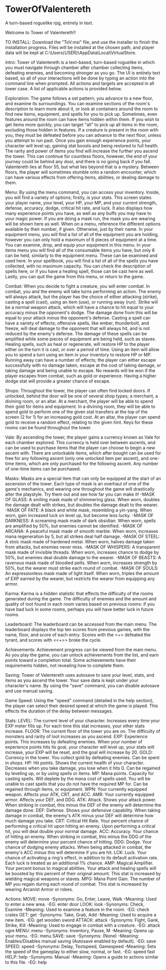 # TowerOfValentereth
A turn-based roguelike rpg, entirely in text.

Welcome to Tower of Valentereth!!

TO INSTALL:
	Download the "ToV.msi" file, and use the installer to finish the installation progress. Files will be installed at the chosen
	path, and player data will be kept at C:\Users\{USER}\AppData\Local\VirtualStore.

Intro:
    Tower of Valentereth is a text-based, turn-based roguelike in which you must navigate through chamber after chamber collecting items,
    defeating enemies, and becoming stronger as you go. The UI is entirely text based, so all of your interactions will be done by typing
    an action into the command line when prompted. All actions and targets are accepted in all lower case. A list of applicable actions
    is provided below.

Exploration:
    The game follows a set pattern; you advance to a new floor, and examine its surroundings. You can examine sections of the room's
    description to learn more about it, or look at containers around the room to find new items, equipment, and spells for you to pick up.
    Sometimes, even features around the room can have items hidden within them. If you wish to get items more quickly, you can target "all"
    to pick up all items in the room, excluding those hidden in features.
    If a creature is present in the room with you, they must be defeated before you can advance to the next floor, unless you attempt to run past.
    Once you gain enough experience points, your character will level up, gaining stat boosts and being restored to full health. The rarity and
    power of items you find will increase the further you ascend the tower. This can continue for countless floors, however, the end of your journey
    could lie behind any door, and there is no going back if you fall. Valentereth lies at floor 55, but what lies beyond that is a mystery.
    Between floors, the player will sometimes stumble onto a random encounter, which can have various effects from offering items, abilities, or 
    dealing damage to them.

Menu:
    By using the menu command, you can access your inventory. Inside, you will find a variety of options; firstly, is your stats. This screen
    states your player name, your level, your HP, your MP, and your current strength, defense, accuracy, dodge, critical hit rate, and luck. It also
    displays how many experience points you have, as well as any buffs you may have to your magic power. If you are doing a mask run, the mask
    you are wearing will be shown here as well. When on a menu, reference the different options available by their number, if given. Otherwise, just
    by their name.
    In your equipment menu, you will find a list of all of the equipment you are holding, however you can only hold a maximum of 6 pieces of
    equipment at a time. You can examine, drop, and equip your equipment in this menu. In your items menu you will find all of the consumable
    items you have, but only 6 can be held, similarly to the equipment menu. These can be examined and used here. In your spellbook, you will
    find a list of all of the spells you have collected, with no maximum capacity. You can check the description of spells here, or if you
    have a healing spell, those can be cast here as well. Lastly, you can quit the game from this menu, or return to the game.

Combat:
    When you decide to fight a creature, you will enter combat. In combat, you and the enemy will take turns performing an action. The
    enemy will always attack, but the player has the choice of either attacking (strike), casting a spell (cast), using an item
    (use), or running away (run). Strike will be a normal weapon attack, which will have a chance to hit equal to your accuracy minus the opponent's
    dodge. The damage done from this will be equal to your attack minus the opponent's defense. Casting a spell can have a variety of effects;
    offensive spells, like ember, thunderbolt, and freeze, will deal damage to the opponent that will always hit, and is not reduced by
    the enemy's defense. The damage of these spells can be amplified while some pieces of equipment are being held, such as staves. Healing spells,
    such as heal or regenerate, will restore HP to the player either on the turn it is cast, or over a period of time. Using an item will allow you
    to spend a turn using an item in your inventory to restore HP or MP.
    Running away can have a number of effects; the player can either escape successfully with no damage taken, escape at the cost of taking damage,
    or taking damage and being unable to escape. No rewards will be won if the player escapes from combat, such as gold or experience. Having a higher
    dodge stat will provide a greater chance of escape.

Shops:
    Throughout the tower, the player can often find locked doors. If unlocked, behind the door will be one of several shop types; a merchant, a divining
	room, or an altar. At a merchant, the player will be able to spend their gold for items and equipment. In a divining room, they will be able to spend
	gold to perform one of the given stat transfers at the top of the screen (2 for 1) for an increasing gold cost. At an altar, the player can spend gold
	to receive a random effect, relating to the given hint. Keys for these rooms can be found throughout the tower.

Vale:
	By ascending the tower, the player gains a currency known as Vale for each chamber explored. This currency is held over between ascents, and can 
	be used to purchase items that the player can choose to begin a new ascent with. There are unlockable items, which after bought can be used for 
	free for any following ascent (only one unlocked item per ascent), and one-time items, which are only purchased for the following ascent. Any number 
	of one-time items can be purchased.

Masks:
    Masks are a special item that can only be equipped at the start of an ascension of the tower. Each type of mask is an overhaul of one of the game's
    mechanics, and wearing one throughout the game will drastically alter the playstyle. Try them out and see how far you can make it!
	-MASK OF GLASS: A smiling mask made of shimmering glass. When worn, doubles the damage dealt with strikes, but doubles the damage dealt to the
		wearer.
	-MASK OF FATE: A black and white mask, resembling a yin-yang. When worn, gain increased luck on level up, but become less lucky.
	-MASK OF DARKNESS: A screaming mask made of dark obsidian. When worn, spells are amplified by 50%, but enemies cannot be identified.
	-MASK OF ARCANA: A peaceful mask made of smooth marble. When worn, increases mana regeneration by 5, but all strikes deal half damage.
	-MASK OF STEEL: A stoic mask made of hardened metal. When worn, halves damage taken from attacks, but enemies never miss.
	-MASK OF WHISPERS: A transparent mask made of invisible threads. When worn, increases chance to dodge by 50%, but enemies deal double damage to
		the wearer.
	-MASK OF BEASTS: A ravenous mask made of bloodied pelts. When worn, increases strength by 50%, but the wearer must strike each round of combat.
	-MASK OF SOULS: An expressionless mask made of light itself. When worn, triples the amount of EXP earned by the wearer, but restricts the wearer
		from equipping any armor.

Karma:
    Karma is a hidden statistic that effects the difficulty of the rooms generated during the game. The difficulty of enemies and the amount and quality
    of loot found in each room varies based on previous rooms: if you have bad luck in some rooms, perhaps you will have better luck in future rooms.

Leaderboard:
    The leaderboard can be accessed from the main menu. The leaderboard displays the top ten scores from previous games, with the name, floor, and score
	of each entry. Scores with the <+> defeated the tyrant, and scores with <<+>> broke the cycle.

Achievements:
	Achievement progress can be viewed from the main menu. As you play the game, you can unlock achievements from the list, and earn points toward a
	completion total. Some achievements have their requirements hidden, not revealing how to complete them.

Saving:
    Tower of Valentereth uses autosave to save your level, stats, and items as you ascend the tower. Your save data is kept under your character's name.
    By using the "save" command, you can disable autosave and use manual saving.

Game Speed:
    Using the "speed" command (detailed in the help section), the player can select their desired speed at which the game is played. This effects the duration 
    of the delay between messages.    

Stats:
    LEVEL: The current level of your character. Increases every time your EXP meter fills up. For each time this stat increases, your other stats increase.
    FLOOR: The current floor of the tower you are on. The difficulty of monsters and rarity of loot increases as you ascend.
    EXP: Experience points. This increases by defeating enemies. When your number of experience points hits its goal, your character will level up, your
        stats will increase, your EXP will be reset, and the goal will increase by 20.
    GOLD: Currency in the tower. You collect gold by defeating enemies. Can be spent in shops.
    HP: Hit points. Shows the current health of your character. Decreases when you take damage, you lose when it hits 0. Can be regained by leveling up,
        or by using spells or items.
    MP: Mana points. Capacity for casting spells. Will deplete by the mana cost of spells used. You will be unable to cast spells that you do not have the
        required MP for. Can be regained through items, or equipment.
    WPN: Your currently equipped weapon. Affects your ATK, CRT, and ACC.
    AMR: Your currently equipped armor. Affects your DEF, and DDG.
    ATK: Attack. Shows your attack power. When striking in combat, this minus the DEF of the enemy will determine the damage done.
    DEF: Defense. Shows your defensive capability. When taking damage in combat, the enemy's ATK minus your DEF will determine how much damage you take.
    CRT: Critical Hit Rate. Your percent chance of performing a critical hit upon hitting an enemy. Upon performing a critical hit, you will deal double
        your normal damage.
    ACC: Accuracy. Your chance of hitting an enemy. When striking in combat, this minus the DDG of the enemy will determine your percent chance of hitting.
    DDG: Dodge. Your chance of dodging enemy attacks. When being attacked in combat, the enemy's ACC minus this will determine if you are hit.
	LCK: Luck. Your chance of activating a ring's effect, in addition to its default activation rate. Each luck is treated as an additional 1% chance.
    AMP: Magical Amplifier. Your percent bonus to magical abilities. Your attack and healing spells will be boosted by this percent of their original amount.
        This stat is increased by wielding magical weapons or staves.
    MPG: Mana Point Gain. The number of MP you regain during each round of combat. This stat is increased by wearing Arcanist Armor or robes.

Actions:
    MOVE: move <target>
        -Synonyms: Go, Enter, Leave, Walk
        -Meaning: Used to enter a new area.
        -EG: enter door
    LOOK: look <target>
        -Synonyms: Check, Examine
        -Meaning: Used to examine a feature in the room.
        -EG: check crates
    GET: get <target>
        -Synonyms: Take, Grab, Add
        -Meaning: Used to acquire a new item.
        -EG: get wooden sword
    ATTACK: attack <target>
        -Synonyms: Fight, Gank, Strike, Kill
        -Meaning: Used to engage in combat with a creature.
        -EG: attack ogre
    MENU: menu
        -Synonyms: Inventory, Pause, M
        -Meaning: Opens up your menu.
        -EG: menu
    SAVE: save
	    -Synonyms: (None)
	    -Meaning: Enables/Disables manual saving (Autosave enabled by default).
	    -EG: save
    SPEED: speed <speed>
        -Synonyms: Delay, Textspeed, Gamespeed
        -Meaning: Sets the speed of the gameplay to either slow, normal, or fast.
        -EG: speed fast
    HELP: help
	    -Synonyms: Manual
	    -Meaning: Opens a guide to actions similar to this file.
	    -EG: help
